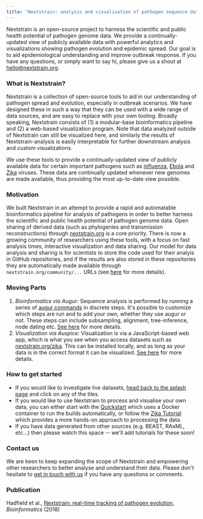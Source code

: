 ```yaml
---
title: "Nextstrain: analysis and visualisation of pathogen sequence data"
---
```


Nextstrain is an open-source project to harness the scientific and public health potential of pathogen genome data. We provide a continually-updated view of publicly available data with powerful analytics and visualizations showing pathogen evolution and epidemic spread. Our goal is to aid epidemiological understanding and improve outbreak response. If you have any questions, or simply want to say hi, please give us a shout at hello@nextstrain.org.


### What is Nextstrain?

Nextstrain is a collection of open-source tools to aid in our understanding of pathogen spread and evolution, especially in outbreak scenarios.
We have designed these in such a way that they can be used with a wide range of data sources, and are easy to replace with your own tooling.
Broadly speaking, Nextstrain consists of (1) a modular-base bioinformatics pipeline and (2) a web-based visualization program.
Note that data analyzed outside of Nextstrain can still be visualized here, and similarly the results of Nextstrain-analysis is easily interpretable for further downstream analysis and custom visualizations.

We use these tools to provide a continually-updated view of publicly available data for certain important pathogens such as [influenza](https://www.nextstrain.org/flu), [Ebola](https://www.nextstrain.org/ebola) and [Zika](https://www.nextstrain.org/zika) viruses.
These data are continually updated whenever new genomes are made available, thus providing the most up-to-date view possible.


### Motivation

We built Nextstrain in an attempt to provide a rapid and automatable bioinformatics pipeline for analysis of pathogens in order to better harness the scientific and public health potential of pathogen genome data.
Open sharing of derived data (such as phylogenies and transmission reconstructions) through [nextstrain.org](https://www.nextstrain.org) is a core priority.
There is now a growing community of researchers using these tools, with a focus on fast analysis times, interactive visualization and data sharing.
Our model for data analysis and sharing is for scientists to store the code used for their analyis in GitHub repositories, and if the results are also stored in these repositories they are automatically made available through `nextstrain.org/community/...` URLs (see [here](/docs/pathogen-builds/introduction) for more details).


### Moving Parts

1. _Bioinformatics via Augur:_ Sequence analysis is performed by running a series of [augur commands](../bioinformatics) in discrete steps.
It's possible to customize which steps are run and to add your own, whether they use augur or not.
These steps can include subsampling, alignment, tree-inference, node dating etc.
[See here](/docs/bioinformatics/introduction) for more details.
2. _Visualization via Auspice:_ Visualization is via a JavaScript-based web app, which is what you see when you access datasets such as [nextstrain.org/zika](https://www.nextstrain.org/zika).
This can be installed locally, and as long as your data is in the correct format it can be visualized.
[See here](/docs/visualisation/introduction) for more details.

### How to get started

* If you would like to investigate live datasets, [head back to the splash page](/) and click on any of the tiles.
* If you would like to use Nextstrain to process and visualise your own data, you can either start with the [Quickstart](/docs/getting-started/quickstart) which uses a Docker container to run the builds automatically, or follow the [Zika Tutorial](/docs/getting-started/zika-tutorial) which provides a more hands-on approach to processing the data.
* If you have data generated from other sources (e.g. BEAST, RAxML, etc...) then please watch this space -- we'll add tutorials for these soon!

### Contact us

We are keen to keep expanding the scope of Nextstrain and empowering other researchers to better analyse and understand their data.
Please don't hesitate to [get in touch with us](mailto:hello@nextstrain.org) if you have any questions or comments.

### Publication

Hadfield et al., [Nextstrain: real-time tracking of pathogen evolution](https://doi.org/10.1093/bioinformatics/bty407), _Bioinformatics_ (2018)
